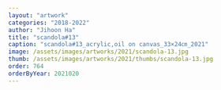 ```yaml
---
layout: "artwork"
categories: "2018-2022"
author: "Jihoon Ha"
title: "scandola#13"
caption: "scandola#13_acrylic,oil on canvas_33×24㎝_2021"
image: /assets/images/artworks/2021/scandola-13.jpg
thumb: /assets/images/artworks/2021/thumbs/scandola-13.jpg
order: 764
orderByYear: 2021020
---
```

